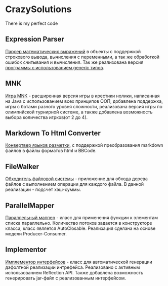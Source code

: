 # CrazySolutions
There is my perfect code

## Expression Parser

[Парсер математических выражений](https://github.com/CrazyMeizy/CrazySolutions/tree/main/java/java-solutions-course-1/expression/exceptions) в объекты с поддержкой строкового
вывода, вычисления с переменными, а так же обработкой ошибок считывания и вычисления. Так же реализована версия [программы с использованием generic типов](https://github.com/CrazyMeizy/CrazySolutions/tree/main/java/java-solutions-course-1/expression/generic).

## MNK

[Игра MNK](https://github.com/CrazyMeizy/CrazySolutions/tree/main/java/java-solutions-course-1/game) - расширенная версия игры в крестики нолики, написанная на Java с использованием всех
принципов ООП, добавлена поддержка, игры с ботами разного уровня сложности, реализована версия игры
по олимпийской турнирной системе, а также добавлена возможность выбора количества игрков(от 2 до 4).

## Markdown To Html Converter

[Конвертвер языков разметки](https://github.com/CrazyMeizy/CrazySolutions/tree/main/java/java-solutions-course-1/md2html), с поддержкой преобразования markdown файлов в файлы форматов html и
BBCode.

## FileWalker

[Обходитель файловой системы](https://github.com/CrazyMeizy/CrazySolutions/blob/main/java/java-solutions-course-2/solutions/java-solutions/info/kgeorgiy/ja/chuprov/walk) - приложение для обхода дерева файлов с выполнением операции для каждого файла. В данной реализации - подсчет хэш-суммы.

## ParallelMapper

[Параллельный маппер](https://github.com/CrazyMeizy/CrazySolutions/blob/main/java/java-solutions-course-2/solutions/java-solutions/info/kgeorgiy/ja/chuprov/iterative/ParallelMapperImpl.java) - класс для применения функции к элементам списка параллельно. Количество потоков задается в конструкторе класса, класс является AutoClosable. Реализация сделана на основе модели Producer-Consumer.

## Implementor

[Имплементор интерфейсов](https://github.com/CrazyMeizy/CrazySolutions/blob/main/java/java-solutions-course-2/solutions/java-solutions/info/kgeorgiy/ja/chuprov/implementor/Implementor.java) - класс для автоматической генерации дэфолтной реализации интрефейса. Реализовано с активным использованием Reflection API. Также добавлена возможность генерировать jar-файл с реализованным интерфейсом.
